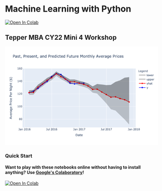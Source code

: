 
# Machine Learning with Python
[![Open In Colab](https://colab.research.google.com/assets/colab-badge.svg)](https://colab.research.google.com/github/carriegardner428/ML-with-Python-Tepper-CY22-Mini4/blob/main/)

## Tepper MBA CY22 Mini 4 Workshop

![Past, Present, Future Monthly Prices](img/Forecast/Past-Present-Future-Monthly-Prices.png)

### Quick Start  

#### Want to play with these notebooks online without having to install anything? Use [Google's Colaboratory](https://colab.research.google.com/github/carriegardner428/ML-with-Python-Tepper-CY22-Mini4/blob/main/)!  


[![Open In Colab](https://colab.research.google.com/assets/colab-badge.svg)](https://colab.research.google.com/github/carriegardner428/ML-with-Python-Tepper-CY22-Mini4/blob/main/)

